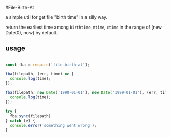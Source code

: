 #File-Birth-At

a simple util for get file "birth time" in a silly way.

return the earliest time among `birthtime`, `mtime`, `ctime` in the range of [new Date(0), now) by default.

## usage

```javascript

const fba = require('file-birth-at');

fba(filepath, (err, time) => {
  console.log(time);
});

fba(filepath, new Date('1990-01-01'), new Date('1999-01-01'), (err, time) => {
  console.log(time);
});

try {
  fba.sync(filepath)
} catch (e) {
  console.error('something went wrong');
}
```
